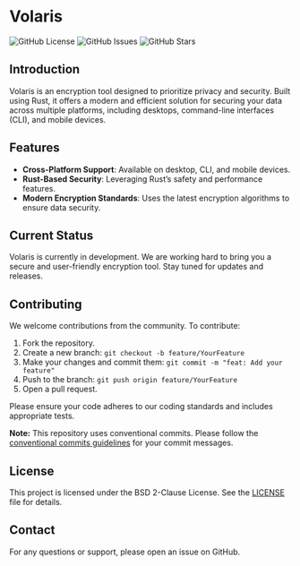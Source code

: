 # Volaris
![GitHub License](https://img.shields.io/github/license/volarisapp/Volaris) ![GitHub Issues](https://img.shields.io/github/issues/volarisapp/Volaris) ![GitHub Stars](https://img.shields.io/github/stars/volarisapp/Volaris)

## Introduction

Volaris is an encryption tool designed to prioritize privacy and security. Built using Rust, it offers a modern and efficient solution for securing your data across multiple platforms, including desktops, command-line interfaces (CLI), and mobile devices.

## Features

- **Cross-Platform Support**: Available on desktop, CLI, and mobile devices.
- **Rust-Based Security**: Leveraging Rust’s safety and performance features.
- **Modern Encryption Standards**: Uses the latest encryption algorithms to ensure data security.

## Current Status

Volaris is currently in development. We are working hard to bring you a secure and user-friendly encryption tool. Stay tuned for updates and releases.

## Contributing

We welcome contributions from the community. To contribute:

1. Fork the repository.
2. Create a new branch:
   `git checkout -b feature/YourFeature`
3. Make your changes and commit them:
   `git commit -m "feat: Add your feature"`
4. Push to the branch:
   `git push origin feature/YourFeature`
5. Open a pull request.

Please ensure your code adheres to our coding standards and includes appropriate tests.

**Note:** This repository uses conventional commits. Please follow the [conventional commits guidelines](https://www.conventionalcommits.org/en/v1.0.0/) for your commit messages.

## License

This project is licensed under the BSD 2-Clause License. See the [LICENSE](LICENSE) file for details.

## Contact

For any questions or support, please open an issue on GitHub.